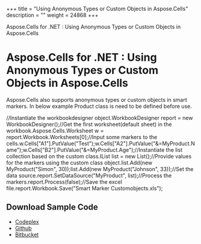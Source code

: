 +++
title = "Using Anonymous Types or Custom Objects in Aspose.Cells" 
description = "" 
weight = 24868 
+++

Aspose.Cells for .NET : Using Anonymous Types or Custom Objects in Aspose.Cells  

# Aspose.Cells for .NET : Using Anonymous Types or Custom Objects in Aspose.Cells


Aspose.Cells also supports anonymous types or custom objects in smart markers. In below example Product class is need to be defined before use.

//Instantiate the workbookdesigner object.WorkbookDesigner report = new WorkbookDesigner();//Get the first worksheet(default sheet) in the workbook.Aspose.Cells.Worksheet w = report.Workbook.Worksheets\[0\];//Input some markers to the cells.w.Cells\["A1"\].PutValue("Test");w.Cells\["A2"\].PutValue("&=MyProduct.Name");w.Cells\["B2"\].PutValue("&=MyProduct.Age");//Instantiate the list collection based on the custom class.IList<MyProduct> list = new List<MyProduct>();//Provide values for the markers using the custom class object.list.Add(new MyProduct("Simon", 30));list.Add(new MyProduct("Johnson", 33));//Set the data source.report.SetDataSource("MyProduct", list);//Process the markers.report.Process(false);//Save the excel file.report.Workbook.Save("Smart Marker Customobjects.xls");

## Download Sample Code

*   [Codeplex](https://asposeopenxml.codeplex.com/downloads/get/809004)
*   [Github](https://github.com/asposemarketplace/Aspose_for_OpenXML/releases/download/4/Using.Custom.Objects.Aspose.Cells.zip)
*   [Bitbucket](https://bitbucket.org/asposemarketplace/aspose-for-openxml/downloads/Using%20Custom%20Objects%20%28Aspose.Cells%29.zip)


